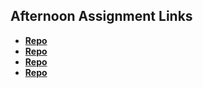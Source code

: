 ## Afternoon Assignment Links

* **[Repo](https://github.com/DaDarwin/triviaLab)**
* **[Repo](https://github.com/DaDarwin/gregslistAsyncLab )**
* **[Repo](https://github.com/DaDarwin/pokeDexLab)**
* **[Repo](https://github.com/DaDarwin/GiftedGroupLab)**
